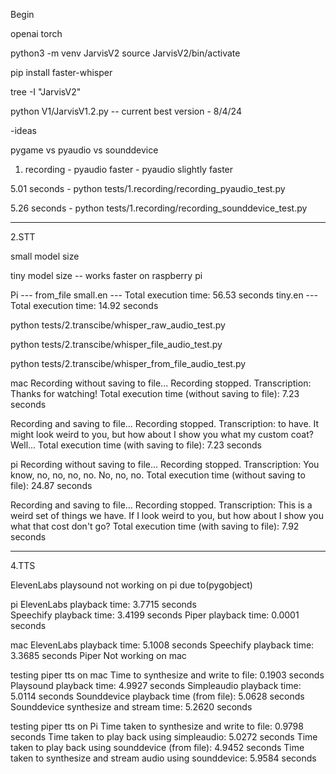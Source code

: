 Begin

openai
torch 


python3 -m venv JarvisV2
source JarvisV2/bin/activate

pip install faster-whisper

tree -I "JarvisV2"


python V1/JarvisV1.2.py -- current best version - 8/4/24

-ideas





pygame vs pyaudio vs sounddevice

1. recording - pyaudio faster - pyaudio slightly faster 

5.01 seconds - python tests/1.recording/recording_pyaudio_test.py

5.26 seconds - python tests/1.recording/recording_sounddevice_test.py

------------------------------------------------------------------------------------------------------------------------------------------------

2.STT

small model size

tiny model size -- works faster on raspberry pi 

Pi --- from_file
small.en --- Total execution time: 56.53 seconds
tiny.en --- Total execution time: 14.92 seconds


python tests/2.transcibe/whisper_raw_audio_test.py

python tests/2.transcibe/whisper_file_audio_test.py

python tests/2.transcibe/whisper_from_file_audio_test.py





mac
Recording without saving to file...
Recording stopped.
Transcription: Thanks for watching!
Total execution time (without saving to file): 7.23 seconds

Recording and saving to file...
Recording stopped.
Transcription: to have. It might look weird to you, but how about I show you what my custom coat? Well...
Total execution time (with saving to file): 7.23 seconds




pi
Recording without saving to file...
Recording stopped.
Transcription: You know, no, no, no, no. No, no, no.
Total execution time (without saving to file): 24.87 seconds

Recording and saving to file...
Recording stopped.
Transcription: This is a weird set of things we have. If I look weird to you, but how about I show you what that cost don't go?
Total execution time (with saving to file): 7.92 seconds

------------------------------------------------------------------------------------------------------------------------------------------------

4.TTS

ElevenLabs playsound not working on pi due to(pygobject)

pi
ElevenLabs playback time: 3.7715 seconds  
Speechify playback time: 3.4199 seconds
Piper playback time: 0.0001 seconds

mac
ElevenLabs playback time: 5.1008 seconds
Speechify playback time: 3.3685 seconds
Piper Not working on mac


testing piper tts on mac
Time to synthesize and write to file: 0.1903 seconds
Playsound playback time: 4.9927 seconds
Simpleaudio playback time: 5.0114 seconds
Sounddevice playback time (from file): 5.0628 seconds
Sounddevice synthesize and stream time: 5.2620 seconds


testing piper tts on Pi
Time taken to synthesize and write to file: 0.9798 seconds
Time taken to play back using simpleaudio: 5.0272 seconds
Time taken to play back using sounddevice (from file): 4.9452 seconds
Time taken to synthesize and stream audio using sounddevice: 5.9584 seconds